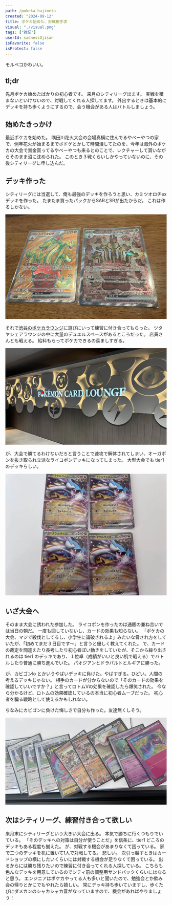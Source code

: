 ```yaml
---
path: /pokeka-hajimeta
created: "2024-09-12"
title: ポケカ始めた、対戦相手求
visual: "./visual.png"
tags: ["雑記"]
userId: sadnessOjisan
isFavorite: false
isProtect: false
---
```


モルペコかわいい。

## tl;dr

先月ポケカ始めたばかりの初心者です。
来月のシティリーグ出ます。
実戦を積まないといけないので、対戦してくれる人探してます。
外出するときは基本的にデッキを持ち歩くようにするので、会う機会がある人はバトルしましょう。

## 始めたきっかけ

最近ポケカを始めた。
隅田川花火大会の会場真横に住んでるやべーやつの家で、例年花火が始まるまでボドゲとかして時間潰してたのを、今年は海外のポケカの大会で賞金貰ってるやべーやつも来るとのことで、レクチャーして貰いながらそのまま沼に沈められた。
このとき３戦くらいしかやっていないのに、その後シティリーグに申し込んだ。

## デッキ作った

シティリーグには当選して、俺も最強のデッキを作ろうと思い、カミツオロチex デッキを作った。
たまたま買ったパックからSARとSRが出たからだ。
これは作るしかない。

![カミツオロチのSAR](./kamitsu.png)

それで[渋谷のポケカラウンジ](https://shibuyatsutaya.tsite.jp/pokemoncardlounge/)に遊びにいって練習に付き合ってもらった。
ツタヤシェアラウンジの中に大量のデュエルスペースがあるところだった。
店員さんとも戦える。
給料もらってポケカできるの羨ましすぎる。

![渋谷ポケカラウンジの外観](./lounge.png)

が、大会で勝てるわけないだろと言うことで速攻で解体されてしまい、オーガポンを抜き取られ立派なライコポンデッキになってしまった。
大型大会でも tier1 のデッキらしい。

![タケルライコが４枚並んでいる写真](./raiko.png)

## いざ大会へ

そのまま大会に誘われた参加した。
ライコポンを作ったのは通販の兼ね合いでは当日の朝だ。
一度も回していないし、カードの効果も知らない。
「ポケカの大会、マジで殺伐としてるし、小学生に論破されるよ」みたいな脅され方をしていたが、「初めてまだ３日目です〜」と言うと優しく教えてくれた。
で、カードの裁定を間違えたり長考したり初心者ぽい動きをしていたが、そこから繰り出されるのは tier1 のデッキであり、１位卓（成績がいいと良い机で戦える）でバトルしたり普通に勝ち進んでいた。
パオジアンとドラパルトとルギアに勝った。

が、カビゴンlo とかいうやばいデッキに負けた。やばすぎる。ひどい。人間の考えるデッキじゃない。
相手のカードが分からないので「そのカードの効果を確認していいですか？」と言ってロトムVの効果を確認したら爆笑された。
今なら分かるけど、ロトムの効果確認しているの本当に初心者ムーブだった。
初心者を騙る戦略として使えるかもしれない。

ちなみにカビゴンに負けた悔しさで自分も作った。友達無くしそう。

![ガビゴンのパーツ](./kabigon.png)

## 次はシティリーグ、練習付き合って欲しい

来月末にシティリーグという大きい大会に出る。
本気で勝ちに行くつもりでいている。
「そのデッキへの対策は自分が使うことだ」を信条に、tier1 どころのデッキもある程度も揃えた。
が、対戦する機会があまりなくて困っている。
家で二つのデッキを机に置いて1人で対戦してる。
悲しい。
次引っ越すときはカードショップの横にしたいくらいには対戦する機会が足りなくて困っている。
出るからには勝ち残りたいので練習に付き合ってくれる人探している。
こちらも色んなデッキを用意しているのでシティ前の調整用サンドバックくらいにはなると思う。
エンジニアはポケカやってる人も多いと聞いたので、勉強会とか飲み会の帰りとかにでもやれたら嬉しい。
常にデッキ持ち歩いていますし、歩くたびにダメカンのシャカシャカ音がなっていますので、機会があればやりましょう！
